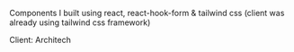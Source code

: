 

Components I built using react, react-hook-form & tailwind css (client was already using tailwind css framework)

 Client: Architech
